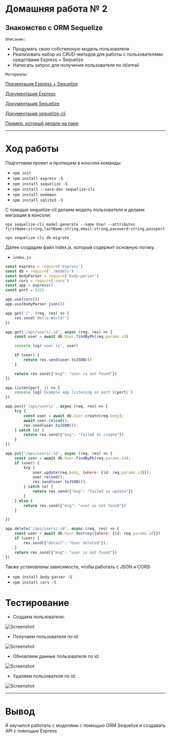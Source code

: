 # Домашняя работа № 2
<h2>Знакомство с ORM Sequelize</h2>

`Описание:` 

- Продумать свою собственную модель пользователя
- Реализовать набор из CRUD-методов для работы с пользователями средствами Express + Sequelize
- Написать запрос для получения пользователя по id/email

`Материалы:`

[Презентация Express + Sequelize](https://docs.google.com/presentation/d/1QAyV4WYFkILzhd-f13J06z94X6vAmWrWlfM6RNvXiGo/edit?usp=sharing)

[Документация Express](http://expressjs.com/en/starter/hello-world.html)

[Документация Sequelize](https://sequelize.org/master/)

[Документация sequelize-cli](https://openbase.com/js/sequelize-cli/documentation)

[Пример, который делали на паре](https://github.com/kantegory/mentoring/tree/master/14_express_example)

<hr>

# Ход работы

Подготовим проект и пропишем в консоли команды:

- `npm init`
- `npm install express -S`
- `npm install sequelize -S`
- `npm install --save-dev sequelize-cli`
- `npm install nodemon`
- `npm install sqlite3 -S` 

С помщью sequelize-cli делаем модель пользователя и делаем миграции в консоли:
```
npx sequelize-cli model:generate --name User --attributes 
firstName:string,lastName:string,email:string,password:string,passport:string
```  
`npx sequelize-cli db:migrate`

Далее создадим файл index.js, который содержит основную логику.

- `index.js`

```javascript
const express = require('express')
const db = require('./models')
const bodyParser = require('body-parser')
const cors = require('cors')
const app = express()
const port = 3333

app.use(cors())
app.use(bodyParser.json())

app.get('/', (req, res) => {
    res.send('Hello World!')
})

app.get('/api/users/:id', async (req, res) => {
    const user = await db.User.findByPk(req.params.id)

    console.log('user is', user)

    if (user) {
        return res.send(user.toJSON())
    }

    return res.send({"msg": "user is not found"})
})

app.listen(port, () => {
    console.log(`Example app listening on port ${port}`)
})

app.post('/api/users/', async (req, res) => {
    try {
        const user = await db.User.create(req.body);
        await user.reload();
        res.send(user.toJSON());
    } catch (e) {
        return res.send({"msg": "failed to create"})
    }
})

app.put('/api/users/:id', async (req, res) => {
    const user = await db.User.findByPk(req.params.id);
    if (user) {
        try {
            user.update(req.body, {where: {id: req.params.id}});
            user.reload();
            res.send(user.toJSON());
        } catch (e) {
            return res.send({"msg": "failed to update"})
        }
    } else {
        return res.send({"msg": "user is not found"})
    }

})

app.delete('/api/users/:id', async (req, res) => {
    const user = await db.User.destroy({where: {id: req.params.id}})
    if (user) {
        res.send({"detail": "User deleted"});
    }
    return res.send({"msg": "user is not found"})
})
```

Также установлены зависимости, чтобы работать с JSON и CORS:

- `npm install body-parser -S` 
- `npm install cors -S` 

# Тестирование

- Создаем пользователя:

![Screenshot](img/hw_2/p_1.png)

- Получаем пользователя по id:
  
![Screenshot](img/hw_2/p_2.png)

- Обновляем данные пользователя по id:

![Screenshot](img/hw_2/p_3.png)

- Удаляем пользователя по id:

![Screenshot](img/hw_2/p_4.png)

<hr>

# Вывод
Я научился работать с моделями с помощью ORM Sequelize и создавать API с помощью Express
